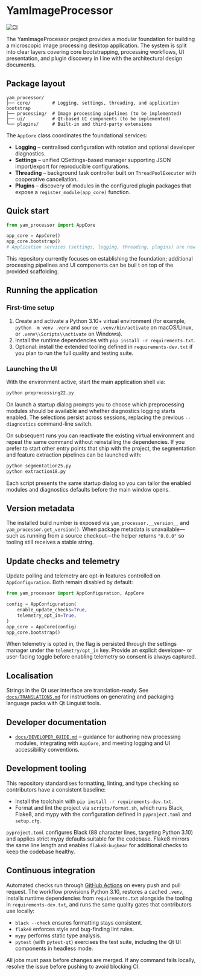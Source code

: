 # YamImageProcessor

[![CI](https://github.com/YamLabs/YamImageProcessor/actions/workflows/ci.yml/badge.svg)](https://github.com/YamLabs/YamImageProcessor/actions/workflows/ci.yml)

The YamImageProcessor project provides a modular foundation for building a microscopic image processing desktop application. The
system is split into clear layers covering core bootstrapping, processing workflows, UI presentation, and plugin discovery in l
ine with the architectural design documents.

## Package layout

```
yam_processor/
├── core/        # Logging, settings, threading, and application bootstrap
├── processing/  # Image processing pipelines (to be implemented)
├── ui/          # Qt-based UI components (to be implemented)
└── plugins/     # Built-in and third-party extensions
```

The `AppCore` class coordinates the foundational services:

* **Logging** – centralised configuration with rotation and optional developer diagnostics.
* **Settings** – unified QSettings-based manager supporting JSON import/export for reproducible configurations.
* **Threading** – background task controller built on `ThreadPoolExecutor` with cooperative cancellation.
* **Plugins** – discovery of modules in the configured plugin packages that expose a `register_module(app_core)` function.

## Quick start

```python
from yam_processor import AppCore

app_core = AppCore()
app_core.bootstrap()
# Application services (settings, logging, threading, plugins) are now ready.
```

This repository currently focuses on establishing the foundation; additional processing pipelines and UI components can be buil
t on top of the provided scaffolding.

## Running the application

### First-time setup

1. Create and activate a Python 3.10+ virtual environment (for example, `python -m venv .venv` and `source .venv/bin/activate` on macOS/Linux, or `.venv\\Scripts\\activate` on Windows).
2. Install the runtime dependencies with `pip install -r requirements.txt`.
3. Optional: install the extended tooling defined in `requirements-dev.txt` if you plan to run the full quality and testing suite.

### Launching the UI

With the environment active, start the main application shell via:

```bash
python preprocessing22.py
```

On launch a startup dialog prompts you to choose which preprocessing modules should be available and whether diagnostics logging starts enabled. The selections persist across sessions, replacing the previous `--diagnostics` command-line switch.

On subsequent runs you can reactivate the existing virtual environment and repeat the same command without reinstalling the dependencies. If you prefer to start other entry points that ship with the project, the segmentation and feature extraction pipelines can be launched with:

```bash
python segmentation25.py
python extraction18.py
```

Each script presents the same startup dialog so you can tailor the enabled modules and diagnostics defaults before the main window opens.

## Version metadata

The installed build number is exposed via `yam_processor.__version__` and
`yam_processor.get_version()`. When package metadata is unavailable—such as
running from a source checkout—the helper returns `"0.0.0"` so tooling still
receives a stable string.

## Update checks and telemetry

Update polling and telemetry are opt-in features controlled on
`AppConfiguration`. Both remain disabled by default:

```python
from yam_processor import AppConfiguration, AppCore

config = AppConfiguration(
    enable_update_checks=True,
    telemetry_opt_in=True,
)
app_core = AppCore(config)
app_core.bootstrap()
```

When telemetry is opted in, the flag is persisted through the settings manager
under the `telemetry/opt_in` key. Provide an explicit developer- or user-facing
toggle before enabling telemetry so consent is always captured.

## Localisation

Strings in the Qt user interface are translation-ready.  See
[`docs/TRANSLATIONS.md`](docs/TRANSLATIONS.md) for instructions on generating and
packaging language packs with Qt Linguist tools.

## Developer documentation

- [`docs/DEVELOPER_GUIDE.md`](docs/DEVELOPER_GUIDE.md) – guidance for authoring
  new processing modules, integrating with `AppCore`, and meeting logging and UI
  accessibility conventions.

## Development tooling

This repository standardises formatting, linting, and type checking so
contributors have a consistent baseline:

- Install the toolchain with `pip install -r requirements-dev.txt`.
- Format and lint the project via `scripts/format.sh`, which runs Black,
  Flake8, and mypy with the configuration defined in `pyproject.toml` and
  `setup.cfg`.

`pyproject.toml` configures Black (88 character lines, targeting Python 3.10)
and applies strict mypy defaults suitable for the codebase. Flake8 mirrors the
same line length and enables `flake8-bugbear` for additional checks to keep the
codebase healthy.

## Continuous integration

Automated checks run through [GitHub Actions](.github/workflows/ci.yml) on every
push and pull request. The workflow provisions Python 3.10, restores a cached
`.venv`, installs runtime dependencies from `requirements.txt` alongside the
tooling in `requirements-dev.txt`, and runs the same quality gates that
contributors use locally:

- `black --check` ensures formatting stays consistent.
- `flake8` enforces style and bug-finding lint rules.
- `mypy` performs static type analysis.
- `pytest` (with `pytest-qt`) exercises the test suite, including the Qt UI
  components in headless mode.

All jobs must pass before changes are merged. If any command fails locally,
resolve the issue before pushing to avoid blocking CI.

